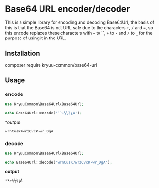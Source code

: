 # Base64 URL encoder/decoder

This is a simple library for encoding and decoding Base64Url, the basis of this
is that the Base64 is not URL safe due to the characters `+`, `/` and `=`, so this
encode replaces these characters with `=` to ``, `+` to `-` and `/` to `_` for 
the purpose of using it in the URL.

## Installation

composer require kryuu-common/base64-url

## Usage

### encode

``` php
use KryuuCommon\Base64Url\Base64Url;

echo Base64Url::encode('¹º»¼½¾¿À');
```

**output*
```
wrnCusK7wrzCvcK-wr_DgA
```

### decode

``` php
use KryuuCommon\Base64Url\Base64Url;

echo Base64Url::decode('wrnCusK7wrzCvcK-wr_DgA');
```

**output**

```
¹º»¼½¾¿À
```